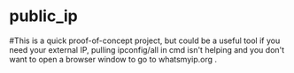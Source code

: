 # public_ip

#This is a quick proof-of-concept project, but could be a useful tool if you need your external IP, pulling ipconfig/all in cmd isn't helping and you don't want to open a browser window to go to whatsmyip.org .
